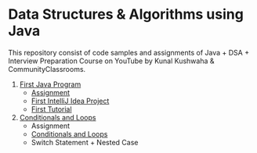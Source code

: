 # Data Structures & Algorithms using Java

This repository consist of code samples and assignments of Java + DSA + Interview Preparation Course on YouTube by Kunal Kushwaha & CommunityClassrooms.

1. [First Java Program](01-first-java-program)
   - [Assignment](01-first-java-program/assignment)
   - [First IntelliJ Idea Project](01-first-java-program/first-idea-project)
   - [First Tutorial](01-first-java-program/first-tutorial)
2. [Conditionals and Loops](02-conditions-loops)   
   - Assignment
   - [Conditionals and Loops](02-conditions-loops/code)
   - Switch Statement + Nested Case
